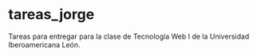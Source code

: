 tareas_jorge
============

Tareas para entregar para la clase de Tecnología Web I de la Universidad Iberoamericana León.

